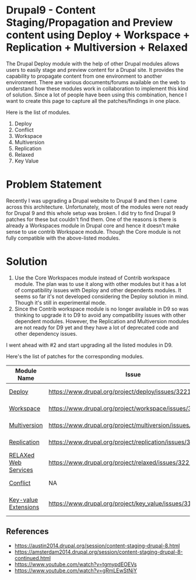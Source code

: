 # Drupal9 - Content Staging/Propagation and Preview content using Deploy + Workspace + Replication + Multiversion + Relaxed
The Drupal Deploy module with the help of other Drupal modules allows users to easily stage and preview content for a Drupal site. It provides the capability to propagate content from one environment to another environment. There are various documents/forums available on the web to understand how these modules work in collaboration to implement this kind of solution. Since a lot of people have been using this combination, hence I want to create this page to capture all the patches/findings in one place.


Here is the list of modules.

1. Deploy
2. Conflict
3. Workspace
4. Multiversion
5. Replication
6. Relaxed
7. Key Value


# Problem Statement
Recently I was upgrading a Drupal website to Drupal 9 and then I came across this architecture. Unfortunately, most of the modules were not ready for Drupal 9 and this whole setup was broken. I did try to find Drupal 9 patches for these but couldn't find them. One of the reasons is there is already a Workspaces module in Drupal core and hence it doesn't make sense to use contrib Workspace module. Though the Core module is not fully compatible with the above-listed modules.


# Solution
1. Use the Core Workspaces module instead of Contrib workspace module. The plan was to use it along with other modules but it has a lot of compatibility issues with Deploy and other dependents modules. It seems so far it's not developed considering the Deploy solution in mind. Though it's still in experimental mode.
2. Since the Contrib workspace module is no longer available in D9 so was thinking to upgrade it to D9 to avoid any compatibility issues with other dependent modules. However, the Replication and Multiversion modules are not ready for D9 yet and they have a lot of deprecated code and other dependency issues.

I went ahead with #2 and start upgrading all the listed modules in D9.

Here's the list of patches for the corresponding modules.

| Module Name | Issue | D9 Patch | Comment |
| -------------| ------ | ------ | ------- |
| [Deploy](https://www.drupal.org/project/deploy) | https://www.drupal.org/project/deploy/issues/3221335 | https://www.drupal.org/files/issues/2021-06-29/Drupal9-Compatibility-Issues-3221335-2.patch | |
| [Workspace](https://www.drupal.org/project/workspace) | https://www.drupal.org/project/workspace/issues/3221374 | https://www.drupal.org/files/issues/2021-06-29/Drupal-9-compatibility-issues-3221374-1.patch | |
| [Multiversion](https://www.drupal.org/project/multiversion) | https://www.drupal.org/project/multiversion/issues/3221332 | https://www.drupal.org/files/issues/2021-06-29/Drupal-9-compatibility-issues-3221332-6.patch | |
| [Replication](https://www.drupal.org/project/replication) | https://www.drupal.org/project/replication/issues/3221333 | https://www.drupal.org/files/issues/2021-06-29/Drupal-9-compatibility-issues-3221333-5.patch | |
| [RELAXed Web Services](https://www.drupal.org/project/relaxed) | https://www.drupal.org/project/relaxed/issues/3221380 | https://www.drupal.org/files/issues/2021-06-29/Drupal-9-compatibility-issues-3221380-2.patch | |
| [Conflict](https://www.drupal.org/project/conflict) | NA | NA | Available in D9|
| [Key-value Extensions](https://www.drupal.org/project/key_value) | https://www.drupal.org/project/key_value/issues/3186113 | https://www.drupal.org/project/key_value/issues/3186113 | Just the version change|

## References
* https://austin2014.drupal.org/session/content-staging-drupal-8.html
* https://amsterdam2014.drupal.org/session/content-staging-drupal-8-continued.html
* https://www.youtube.com/watch?v=tgmypdEOEVs
* https://www.youtube.com/watch?v=gRmLEwStNjY
